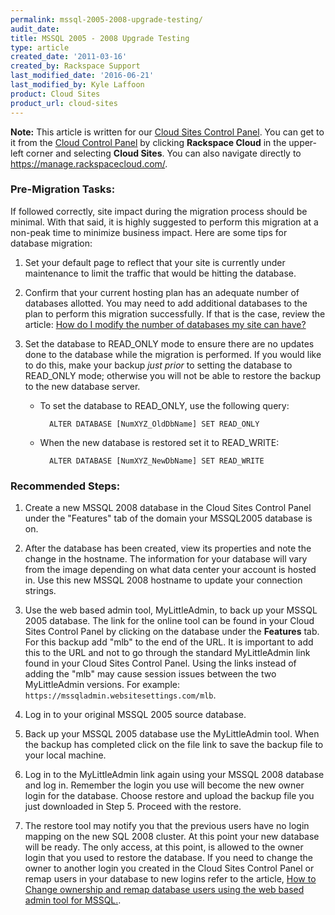 ```yaml
---
permalink: mssql-2005-2008-upgrade-testing/
audit_date:
title: MSSQL 2005 - 2008 Upgrade Testing
type: article
created_date: '2011-03-16'
created_by: Rackspace Support
last_modified_date: '2016-06-21'
last_modified_by: Kyle Laffoon
product: Cloud Sites
product_url: cloud-sites
---
```


**Note:** This article is written for our [Cloud Sites Control Panel](https://manage.rackspacecloud.com/). You can get to it from the [Cloud Control Panel](https://mycloud.rackspace.com) by clicking **Rackspace Cloud** in the upper-left corner and selecting **Cloud Sites**. You can also navigate directly to <https://manage.rackspacecloud.com/>.

### Pre-Migration Tasks:

If followed correctly, site impact during the migration process should
be minimal. With that said, it is highly suggested to perform this
migration at a non-peak time to minimize business impact. Here are some
tips for database migration:

1. Set your default page to reflect that your site is currently
   under maintenance to limit the traffic that would be hitting
   the database.

2. Confirm that your current hosting plan has an adequate number of
   databases allotted. You may need to add additional databases to the
   plan to perform this migration successfully. If that is the case,
   review the article: [How do I modify the number of databases my site can have?](https://community.rackspace.com/products/f/26/t/285)

4. Set the database to READ_ONLY mode to ensure there are no
   updates done to the database while the migration is performed.
   If you would like to do this, make your backup *just prior* to
   setting the database to READ_ONLY mode; otherwise you will not be
   able to restore the backup to the new database server.
    - To set the database to READ_ONLY, use the following query:

            ALTER DATABASE [NumXYZ_OldDbName] SET READ_ONLY

    - When the new database is restored set it to READ_WRITE:

            ALTER DATABASE [NumXYZ_NewDbName] SET READ_WRITE

### Recommended Steps:

1. Create a new MSSQL 2008 database in the Cloud Sites Control Panel
   under the "Features" tab of the domain your MSSQL2005 database is on.

2. After the database has been created, view its properties and note the
change in the hostname. The information for your database will vary from
the image depending on what data center your account is hosted in. Use
this new MSSQL 2008 hostname to update your connection strings.

3. Use the web based admin tool, MyLittleAdmin, to back up your
   MSSQL 2005 database. The link for the online tool can be found in your
   Cloud Sites Control Panel by clicking on the database under the
   **Features** tab. For this backup add "mlb" to the end of the URL.
   It is important to add this to the URL and not to go through the
   standard MyLittleAdmin link found in your Cloud Sites Control Panel.
   Using the links instead of adding the "mlb" may cause session issues
   between the two MyLittleAdmin versions. For example: `https://mssqladmin.websitesettings.com/mlb`.

4. Log in to your original MSSQL 2005 source database.

5. Back up your MSSQL 2005 database use the MyLittleAdmin tool. When
   the backup has completed click on the file link to save the backup file
   to your local machine.

6. Log in to the MyLittleAdmin link again using your MSSQL 2008 database
   and log in. Remember the login you use will become the new owner login for
   the database. Choose restore and upload the backup file you
   just downloaded in Step 5. Proceed with the restore.

7. The restore tool may notify you that the previous users have no login
   mapping on the new SQL 2008 cluster. At this point your new database
   will be ready. The only access, at this point, is allowed to the owner
   login that you used to restore the database. If you need to change the
   owner to another login you created in the Cloud Sites Control Panel or
   remap users in your database to new logins refer to the
   article, [How to Change ownership and remap database users using the web based admin tool for MSSQL.](/how-to/remap-database-users-in-mylittleadmin).
